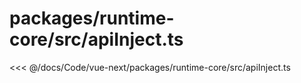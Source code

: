 # packages/runtime-core/src/apiInject.ts

<<< @/docs/Code/vue-next/packages/runtime-core/src/apiInject.ts
